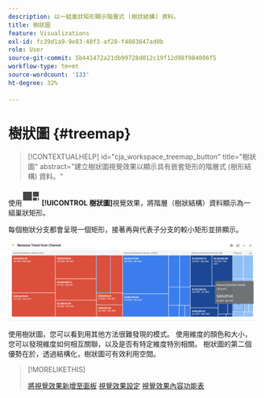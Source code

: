 ```yaml
---
description: 以一組巢狀矩形顯示階層式 (樹狀結構) 資料。
title: 樹狀圖
feature: Visualizations
exl-id: fc39d1a9-9e83-40f3-af28-f4803647ad0b
role: User
source-git-commit: 5b441472a21db99728d012c19f12d98f984086f5
workflow-type: tm+mt
source-wordcount: '133'
ht-degree: 32%

---
```


# 樹狀圖 {#treemap}

<!-- markdownlint-disable MD034 -->

>[!CONTEXTUALHELP]
>id="cja_workspace_treemap_button"
>title="樹狀圖"
>abstract="建立樹狀圖視覺效果以顯示具有嵌套矩形的階層式 (樹形結構) 資料。"

<!-- markdownlint-enable MD034 -->


使用![GraphTree](/help/assets/icons/GraphTree.svg) **[!UICONTROL 樹狀圖]**&#x200B;視覺效果，將階層（樹狀結構）資料顯示為一組巢狀矩形。

每個樹狀分支都會呈現一個矩形，接著再與代表子分支的較小矩形並排顯示。

![樹狀圖範例，顯示代表子分支的較小矩形圖磚。](assets/treemap.png)

使用樹狀圖，您可以看到用其他方法很難發現的模式。 使用維度的顏色和大小，您可以發現維度如何相互關聯，以及是否有特定維度特別相關。 樹狀圖的第二個優勢在於，透過結構化，樹狀圖可有效利用空間。


>[!MORELIKETHIS]
>
>[將視覺效果新增至面板](/help/analysis-workspace/visualizations/freeform-analysis-visualizations.md#add-visualizations-to-a-panel)
>[視覺效果設定](/help/analysis-workspace/visualizations/freeform-analysis-visualizations.md#settings)
>[視覺效果內容功能表](/help/analysis-workspace/visualizations/freeform-analysis-visualizations.md#context-menu)
>


